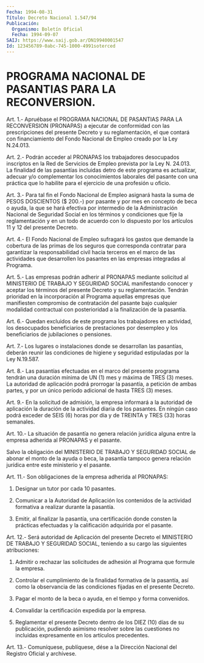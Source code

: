 ```yaml
---
Fecha: 1994-08-31
Título: Decreto Nacional 1.547/94
Publicación:
  Organismo: Boletín Oficial
  Fecha: 1994-09-07
SAIJ: https://www.saij.gob.ar/DN19940001547
Id: 123456789-0abc-745-1000-4991soterced
---
```

# PROGRAMA NACIONAL DE PASANTIAS PARA LA RECONVERSION.

<a id="1"></a>
Art.  1.-  Apruébase el PROGRAMA NACIONAL DE PASANTIAS PARA LA RECONVERSION  (PRONAPAS)    a   ejecutar  de  conformidad  con  las prescripciones del presente Decreto  y  su  reglamentación,  el que contará con financiamiento del Fondo Nacional de Empleo creado  por la Ley N.24.013.

<a id="2"></a>
Art. 2.- Podrán acceder al PRONAPAS los trabajadores desocupados  inscriptos  en  la Red de Servicios de Empleo prevista por  la Ley  N. 24.013. La finalidad  de  las  pasantías  incluidas detro  de este programa es actualizar, adecuar y/o complementar los conocimientos  laborales  del  pasante  con  una  práctica  que  lo habilite para el ejercicio de una profesión u oficio.

<a id="3"></a>
Art.  3.-  Para  tal  fin el Fondo Nacional de Empleo asignará hasta la suma de PESOS DOSCIENTOS  ($  200.-) por pasante y por mes en  concepto  de  beca  o  ayuda,  la  que  se  hará  efectiva  por intermedio  de  la Administración Nacional de Seguridad  Social  en los términos y condiciones  que fije la reglamentación y en un todo de acuerdo con lo dispuesto por  los artículos 11 y 12 del presente Decreto.

<a id="4"></a>
Art.  4.- El Fondo Nacional de Empleo sufragará los gastos que demande la cobertura  de  las primas de los seguros que corresponda contratar para garantizar la  responsabilidad  civil hacia terceros en el marco de las actividades que desarrollen los  pasantes en las empresas integradas al Programa.

<a id="5"></a>
Art.  5.-  Las  empresas  podrán  adherir al PRONAPAS mediante solicitud al MINISTERIO DE TRABAJO Y SEGURIDAD  SOCIAL manifestando conocer  y  aceptar  los  términos  del  presente  Decreto    y  su reglamentación.  Tendrán  prioridad en la incorporación al Programa aquellas empresas que manifiesten  compromiso  de  contratación del pasante  bajo  cualquier modalidad contractual con posterioridad  a la finalización de la pasantía.

<a id="6"></a>
Art. 6.- Quedan excluidos de este programa los trabajadores en actividad,   los  desocupados  beneficiarios  de  prestaciones  por desempleo  y  los    beneficiarios  de  jubilaciones  o  pensiones.

<a id="7"></a>
Art.  7.- Los lugares o instalaciones donde se desarrollan las pasantías, deberán  reunir  las  condiciones de higiene y seguridad estipuladas por la Ley N.19.587.

<a id="8"></a>
Art.  8.-  Las  pasantías  efectuadas en el marco del presente programa tendrán una duración mínima  de  UN  (1)  mes  y máxima de TRES  (3)  meses.  La  autoridad  de aplicación podrá prorrogar  la pasantía,  a  petición de ambas partes,  y  por  un  único  período adicional de hasta TRES (3) meses.

<a id="9"></a>
Art. 9.- En la solicitud de admisión, la empresa informará a la autoridad  de  aplicación la duración de la actividad diaria de los pasantes. En ningún  caso podrá exceder de SEIS (6) horas por día y de TREINTA y TRES (33) horas semanales.

<a id="10"></a>
Art. 10.- La situación de pasantía no genera relación jurídica alguna  entre  la  empresa  adherida  al PRONAPAS y el pasante.

Salvo la obligación del MINISTERIO DE  TRABAJO  Y SEGURIDAD SOCIAL de abonar el monto de la ayuda o beca, la pasantía  tampoco  genera relación jurídica entre este ministerio y el pasante.

<a id="11"></a>
Art. 11.- Son obligaciones de la empresa adherida al PRONAPAS:

1) Designar un tutor por cada 10 pasantes.

2)  Comunicar  a  la  Autoridad de Aplicación los contenidos de la actividad formativa a realizar durante la pasantía.

3)  Emitir, al finalizar  la  pasantía,  una  certificación  donde consten  la prácticas efectuadas y la calificación adquirida por el pasante.

<a id="12"></a>
Art. 12.- Será autoridad de Aplicación del presente Decreto el MINISTERIO  DE  TRABAJO Y SEGURIDAD SOCIAL, teniendo a su cargo las siguientes atribuciones:

1) Admitir o rechazar  las solicitudes de adhesión al Programa que formule la empresa.

2) Controlar el cumplimiento  de  la  finalidad  formativa  de  la pasantía,  así como la observancia de las condiciones fijadas en el presente Decreto.

3) Pagar el  monto  de  la  beca  o  ayuda,  en  el tiempo y forma convenidos.

4)  Convalidar  la  certificación  expedida  por  la  empresa.

5)  Reglamentar  el presente Decreto dentro de los DIEZ (10)  días de su publicación,  pudiendo asimismo resolver sobre las cuestiones no incluidas expresamente en los artículos precedentes.

<a id="13"></a>
Art. 13.- Comuníquese, publíquese, dése a la Dirección Nacional del Registro Oficial y archívese.